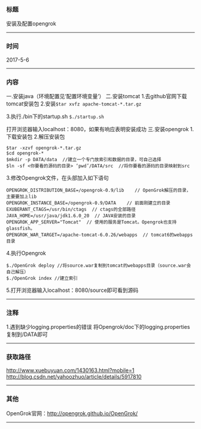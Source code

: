 ### 标题

安装及配置opengrok

---

### 时间

2017-5-6

---

### 内容

一.安装java（环境配置见‘配置环境变量’）
二.安装tomcat
1.去github官网下载tomcat安装包
2.安装`$tar xvfz apache-tomcat-*.tar.gz  `

3.执行./bin下的startup.sh `$./startup.sh`

打开浏览器输入localhost：8080，如果有响应表明安装成功
三.安装opengrok
1.下载安装包
2.解压安装包

```shell
$tar -xzvf opengrok-*.tar.gz
$cd opengrok-*
$mkdir -p DATA/data  //建立一个专门放索引和数据的目录，可自己选择
$ln -sf <你要看的源码的目录> ‘pwd’/DATA/src  //将你要看的源码的目录映射到src
```

3.修改Opengrok文件，在头部加入如下语句

```text
OPENGROK_DISTRIBUTION_BASE=/opengrok-0.9/lib  	// OpenGrok解压的目录，主要要加上lib  
OPENGROK_INSTANCE_BASE=/opengrok-0.9/DATA    // 前面刚建立的目录  
EXUBERANT_CTAGS=/usr/bin/ctags  // ctags的全部路径  
JAVA_HOME=/usr/java/jdk1.6.0_20  // JAVA安装的目录  
OPENGROK_APP_SERVER="Tomcat"  // 使用的服务是Tomcat。Opengrok也支持glassfish。  
OPENGROK_WAR_TARGET=/apache-tomcat-6.0.26/webapps  // tomcat6的webapps目录
```

4.执行Opengrok

```shell
$./OpenGrok deploy //将source.war复制到tomcat的webapps目录（source.war会自己解压）
$./OpenGrok index //建立索引
```

5.打开浏览器输入localhost：8080/source即可看到源码

---

### 注释

1.遇到缺少logging.properties的错误
将Opengrok/doc下的logging.properties复制到/DATA即可

---

### 获取路径

http://www.xuebuyuan.com/1430163.html?mobile=1
http://blog.csdn.net/yahoozhuo/article/details/5917810

---

### 其他

OpenGrok官网：http://opengrok.github.io/OpenGrok/

------

